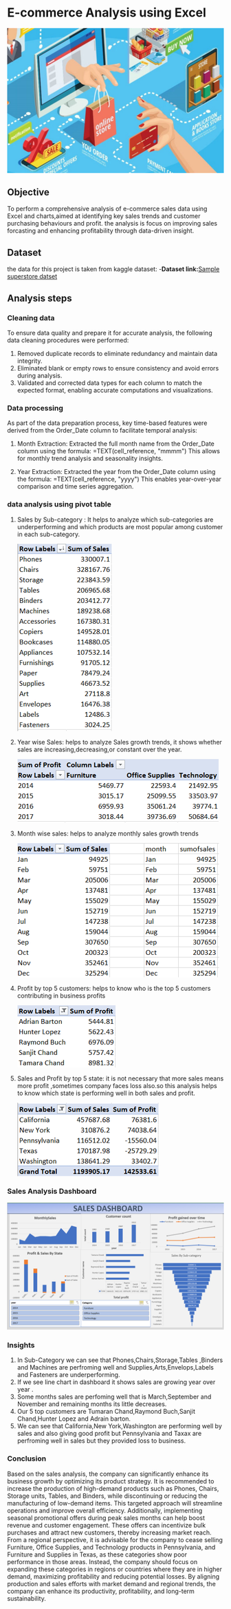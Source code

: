# E-commerce Analysis using Excel
![Ecommerce sales logo](https://github.com/jyoti7770/sales_data_analysis/blob/main/worldwide-ecommerce-sales.jpg)

## Objective
To perform a comprehensive analysis of e-commerce sales data using Excel and charts,aimed at
identifying key sales trends and customer purchasing behaviours and profit.
the analysis is focus on improving sales forcasting and enhancing profitability through data-driven insight.

## Dataset
the data for this project is taken from kaggle dataset:
-**Dataset link:**[Sample superstore datset](https://www.kaggle.com/datasets/bravehart101/sample-supermarket-dataset)

## Analysis steps
### Cleaning data 
To ensure data quality and prepare it for accurate analysis, the following data cleaning procedures were performed:
 1. Removed duplicate records to eliminate redundancy and maintain data integrity.
 2. Eliminated blank or empty rows to ensure consistency and avoid errors during analysis.
 3. Validated and corrected data types for each column to match the expected format, enabling accurate computations and visualizations.

### Data processing
As part of the data preparation process, key time-based features were derived from the Order_Date column to facilitate temporal analysis:

1. Month Extraction:
 Extracted the full month name from the Order_Date column using the formula:
 =TEXT(cell_reference, "mmmm")
 This allows for monthly trend analysis and seasonality insights.

2. Year Extraction:
 Extracted the year from the Order_Date column using the formula:
 =TEXT(cell_reference, "yyyy")
 This enables year-over-year comparison and time series aggregation.

### data analysis using pivot table 
1. Sales by Sub-category :
   It helps to analyze which sub-categories are underperforming and which products are most popular among customer
   in each sub-category.

   ![image](https://github.com/jyoti7770/sales_data_analysis/blob/main/analysis%20sales%20by%20sub-category.png)
   
2. Year wise Sales:
   helps to analyze Sales growth trends, it shows whether sales are increasing,decreasing,or constant over the year.

   ![image](https://github.com/jyoti7770/sales_data_analysis/blob/main/year%20wise%20sales.png)
3. Month wise sales:
   helps to analyze monthly sales growth trends

    ![image](https://github.com/jyoti7770/sales_data_analysis/blob/main/monthly%20sales.png)
4. Profit by top 5 customers:
   helps to know who is the top 5 customers contributing in business profits

   ![image](https://github.com/jyoti7770/sales_data_analysis/blob/main/profit%20by%20top%205%20customer.png)
5. Sales and Profit by top 5 state:
    it is not necessary that more sales means more profit ,sometimes company faces loss also.so this analysis helps to know which state is performing
   well in both sales and profit.

   ![image](https://github.com/jyoti7770/sales_data_analysis/blob/main/sales%20and%20profit%20by%20state.png)
### Sales Analysis Dashboard 
![image](https://github.com/jyoti7770/sales_data_analysis/blob/main/sales%20analysis%20dashboard.png)
### Insights
1. In Sub-Category we can see that Phones,Chairs,Storage,Tables ,Binders and Machines are perfroming well
   and Supplies,Arts,Envelops,Labels and Fasteners are underperforming.
2. If we see line chart in dashboard it shows sales are growing year over year .
3. Some months sales are perfoming well that is March,September and November and remaining months its little decreases.
4. Our 5 top customers are Tumaran Chand,Raymond Buch,Sanjit Chand,Hunter Lopez and Adrain barton.
5. We can see that California,New York,Washington are performing well by sales and also giving good profit
   but Pennsylvania and Taxax are perfroming well in sales but they provided loss to business.
 ### Conclusion 
 Based on the sales analysis, the company can significantly enhance its business growth by optimizing its product strategy. It is recommended to increase the production of high-demand products such as Phones, Chairs, Storage units, Tables, and Binders, while discontinuing or reducing the manufacturing of low-demand items. This targeted approach will streamline operations and improve overall efficiency.
Additionally, implementing seasonal promotional offers during peak sales months can help boost revenue and customer engagement. These offers can incentivize bulk purchases and attract new customers, thereby increasing market reach.
From a regional perspective, it is advisable for the company to cease selling Furniture, Office Supplies, and Technology products in Pennsylvania, and Furniture and Supplies in Texas, as these categories show poor performance in those areas. Instead, the company should focus on expanding these categories in regions or countries where they are in higher demand, maximizing profitability and reducing potential losses.
By aligning production and sales efforts with market demand and regional trends, the company can enhance its productivity, profitability, and long-term sustainability.
